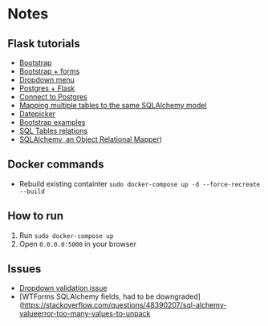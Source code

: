 # Notes

## Flask tutorials
+ [Bootstrap](https://www.youtube.com/watch?v=PE9ZGniSDW8)
+ [Bootstrap + forms](https://www.youtube.com/watch?v=S7ZLiUabaEo)
+ [Dropdown menu](https://www.youtube.com/watch?v=b9W2ul2VRRc)
+ [Postgres + Flask](https://blog.theodo.fr/2017/03/developping-a-flask-web-app-with-a-postresql-database-making-all-the-possible-errors/)
+ [Connect to Postgres](https://vsupalov.com/flask-sqlalchemy-postgres/)
+ [Mapping multiple tables to the same SQLAlchemy model](https://stackoverflow.com/questions/25451335/sqlalchemy-using-the-same-model-with-multiple-tables)
+ [Datepicker](https://www.youtube.com/watch?v=il9hh5Ysw9o)
+ [Bootstrap examples](https://pythonhosted.org/Flask-Bootstrap/basic-usage.html#examples)
+ [SQL Tables relations](https://www.youtube.com/watch?v=jyklg0cTN3M)
+ [SQLAlchemy, an Object Relational Mapper](https://www.youtube.com/watch?v=Tu4vRU4lt6k))

## Docker commands
+ Rebuild existing containter
    ``` sudo docker-compose up -d --force-recreate --build ```

## How to run
1. Run ```sudo docker-compose up```
2. Open ```0.0.0.0:5000``` in your browser

## Issues

+ [Dropdown validation issue](https://stackoverflow.com/questions/46036966/flask-wtform-validation-failing-for-selectfield-why)
+ [WTForms SQLAlchemy fields, had to be downgraded](https://stackoverflow.com/questions/48390207/sql-alchemy-valueerror-too-many-values-to-unpack